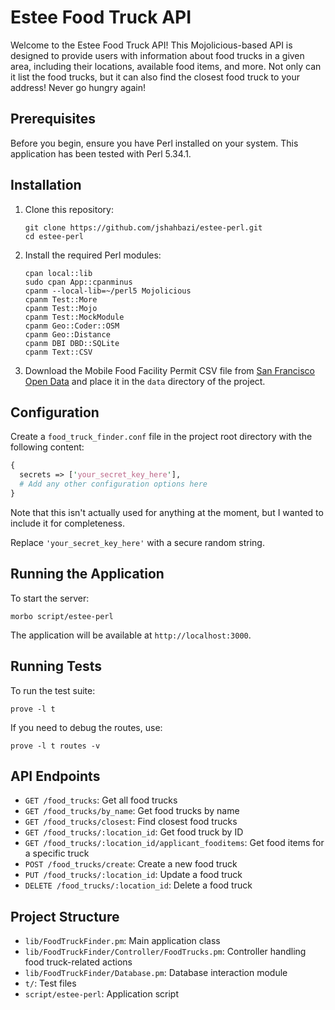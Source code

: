 # Estee Food Truck API

Welcome to the Estee Food Truck API! This Mojolicious-based API is designed to provide users with information about food trucks in a given area, including their locations, available food items, and more. Not only can it list the food trucks, but it can also find the closest food truck to your address! Never go hungry again!

## Prerequisites

Before you begin, ensure you have Perl installed on your system. This application has been tested with Perl 5.34.1.

## Installation

1. Clone this repository:
   ```
   git clone https://github.com/jshahbazi/estee-perl.git
   cd estee-perl
   ```

2. Install the required Perl modules:
   ```
   cpan local::lib
   sudo cpan App::cpanminus
   cpanm --local-lib=~/perl5 Mojolicious
   cpanm Test::More
   cpanm Test::Mojo
   cpanm Test::MockModule
   cpanm Geo::Coder::OSM
   cpanm Geo::Distance
   cpanm DBI DBD::SQLite
   cpanm Text::CSV
   ```

3. Download the Mobile Food Facility Permit CSV file from [San Francisco Open Data](https://data.sfgov.org/api/views/rqzj-sfat/rows.csv) and place it in the `data` directory of the project.

## Configuration

Create a `food_truck_finder.conf` file in the project root directory with the following content:

```perl
{
  secrets => ['your_secret_key_here'],
  # Add any other configuration options here
}
```

Note that this isn't actually used for anything at the moment, but I wanted to include it for completeness.

Replace `'your_secret_key_here'` with a secure random string.

## Running the Application

To start the server:

```
morbo script/estee-perl
```

The application will be available at `http://localhost:3000`.

## Running Tests

To run the test suite:

```
prove -l t
```

If you need to debug the routes, use:

```
prove -l t routes -v
```

## API Endpoints

- `GET /food_trucks`: Get all food trucks
- `GET /food_trucks/by_name`: Get food trucks by name
- `GET /food_trucks/closest`: Find closest food trucks
- `GET /food_trucks/:location_id`: Get food truck by ID
- `GET /food_trucks/:location_id/applicant_fooditems`: Get food items for a specific truck
- `POST /food_trucks/create`: Create a new food truck
- `PUT /food_trucks/:location_id`: Update a food truck
- `DELETE /food_trucks/:location_id`: Delete a food truck

## Project Structure

- `lib/FoodTruckFinder.pm`: Main application class
- `lib/FoodTruckFinder/Controller/FoodTrucks.pm`: Controller handling food truck-related actions
- `lib/FoodTruckFinder/Database.pm`: Database interaction module
- `t/`: Test files
- `script/estee-perl`: Application script


